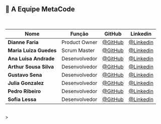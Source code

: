## 👥 A Equipe MetaCode

<br>

|Nome|Função|GitHub|Linkedin|
| -------- |-------- |-------- |-------- |
|**Dianne Faria**|Product Owner|[@GitHub](https://github.com/DianneFaria)|[@Linkedin](https://www.linkedin.com/in/dianne-faria-de-brito-099b3015b)
|**Maria Luiza Guedes**|Scrum Master|[@GitHub](https://github.com/mluizaguedes)|[@Linkedin](https://www.linkedin.com/in/maria-luiza-a141b123b)
|**Ana Luisa Andrade**|Desenvolvedor|[@GitHub](https://github.com/LuisaAndrade28)|[@Linkedin](https://www.linkedin.com/in/ana-luisa-andrade-4a695526b)
|**Arthur Sousa Silva**|Desenvolvedor|[@GitHub](https://github.com/Meowo2)|[@Linkedin](https://www.linkedin.com/in/arthur-sousa-3287391b1)
|**Gustavo Sena**|Desenvolvedor|[@GitHub](https://github.com/gustavosenamp)|[@Linkedin](https://www.linkedin.com/in/gustavo-sena-577045232)
|**Julia Gonzalez**|Desenvolvedor|[@GitHub](https://github.com/juliagonzalezmoreira)|[@Linkedin](http://linkedin.com/in/julia-gonzalez-moreira)
|**Pedro Ribeiro**|Desenvolvedor|[@GitHub](https://github.com/pedrohenribeiro)|[@Linkedin](https://www.linkedin.com/in/pedrohenribeiro1/)
|**Sofia Lessa**|Desenvolvedor|[@GitHub](https://github.com/sofialessaa)|[@Linkedin](https://www.linkedin.com/in/sofiamatoslessa/)

</br>>
